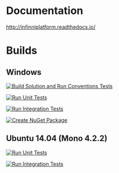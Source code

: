 # Documentation

http://infinniplatform.readthedocs.io/

# Builds

## Windows

<a href="http://teamcity.infinnity.ru/viewType.html?buildTypeId=InfinniPlatform_Stage0_BuildSolution&guest=1"><img src="http://teamcity.infinnity.ru/app/rest/builds/buildType:(id:InfinniPlatform_Stage0_BuildSolution),branch:(default:true)/statusIcon" alt="Build Solution and Run Conventions Tests" title="Build Solution and Run Conventions Tests" /></a>

<a href="http://teamcity.infinnity.ru/viewType.html?buildTypeId=InfinniPlatform_Stage1_RunUnitTests&guest=1"><img src="http://teamcity.infinnity.ru/app/rest/builds/buildType:(id:InfinniPlatform_Stage1_RunUnitTests),branch:(default:true)/statusIcon" alt="Run Unit Tests" title="Run Unit Tests" /></a>

<a href="http://teamcity.infinnity.ru/viewType.html?buildTypeId=InfinniPlatform_Stage2_RunIntegrationTests&guest=1"><img src="http://teamcity.infinnity.ru/app/rest/builds/buildType:(id:InfinniPlatform_Stage2_RunIntegrationTests),branch:(default:true)/statusIcon" alt="Run Integration Tests" title="Run Integration Tests" /></a>

<a href="http://teamcity.infinnity.ru/viewType.html?buildTypeId=InfinniPlatform_Stage5CreateNuGetPackage&guest=1"><img src="http://teamcity.infinnity.ru/app/rest/builds/buildType:(id:InfinniPlatform_Stage5CreateNuGetPackage),branch:(default:true)/statusIcon" alt="Create NuGet Package" title="Create NuGet Package" /></a>

## Ubuntu 14.04 (Mono 4.2.2)

<a href="http://teamcity.infinnity.ru/viewType.html?buildTypeId=InfinniPlatformLinux_Stage1RunUnitTests&guest=1"><img src="http://teamcity.infinnity.ru/app/rest/builds/buildType:(id:InfinniPlatformLinux_Stage1RunUnitTests),branch:(default:true)/statusIcon" alt="Run Unit Tests" title="Run Unit Tests" /></a>

<a href="http://teamcity.infinnity.ru/viewType.html?buildTypeId=InfinniPlatformLinux_Stage2RunIntegrationTests&guest=1"><img src="http://teamcity.infinnity.ru/app/rest/builds/buildType:(id:InfinniPlatformLinux_Stage2RunIntegrationTests),branch:(default:true)/statusIcon" alt="Run Integration Tests" title="Run Integration Tests" /></a>
